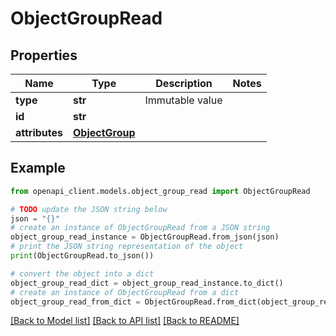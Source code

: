 # ObjectGroupRead


## Properties

Name | Type | Description | Notes
------------ | ------------- | ------------- | -------------
**type** | **str** | Immutable value | 
**id** | **str** |  | 
**attributes** | [**ObjectGroup**](ObjectGroup.md) |  | 

## Example

```python
from openapi_client.models.object_group_read import ObjectGroupRead

# TODO update the JSON string below
json = "{}"
# create an instance of ObjectGroupRead from a JSON string
object_group_read_instance = ObjectGroupRead.from_json(json)
# print the JSON string representation of the object
print(ObjectGroupRead.to_json())

# convert the object into a dict
object_group_read_dict = object_group_read_instance.to_dict()
# create an instance of ObjectGroupRead from a dict
object_group_read_from_dict = ObjectGroupRead.from_dict(object_group_read_dict)
```
[[Back to Model list]](../README.md#documentation-for-models) [[Back to API list]](../README.md#documentation-for-api-endpoints) [[Back to README]](../README.md)


